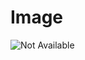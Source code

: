 # Image

![Not Available](https://raw.githubusercontent.com/Sigma88/Stockalike/Screenshots/Images/NeptuneSatellites.png)
